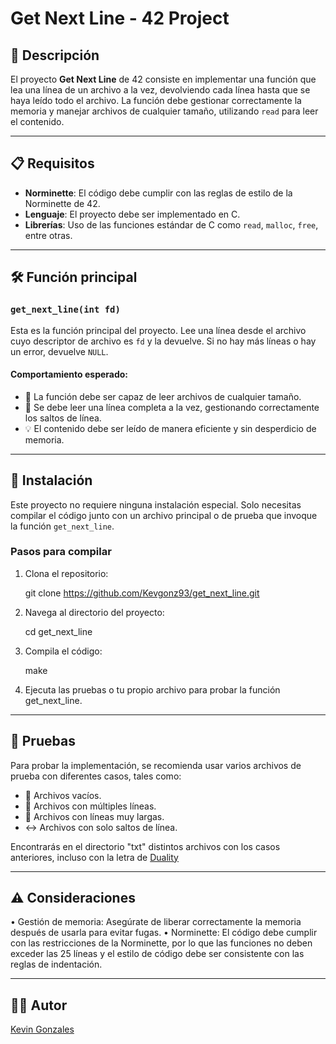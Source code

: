 # Get Next Line - 42 Project

## 📜 Descripción

El proyecto **Get Next Line** de 42 consiste en implementar una función que lea una línea de un archivo a la vez, devolviendo cada línea hasta que se haya leído todo el archivo. La función debe gestionar correctamente la memoria y manejar archivos de cualquier tamaño, utilizando `read` para leer el contenido.

---

## 📋 Requisitos

- **Norminette**: El código debe cumplir con las reglas de estilo de la Norminette de 42.
- **Lenguaje**: El proyecto debe ser implementado en C.
- **Librerías**: Uso de las funciones estándar de C como `read`, `malloc`, `free`, entre otras.

---

## 🛠 Función principal

### `get_next_line(int fd)`

Esta es la función principal del proyecto. Lee una línea desde el archivo cuyo descriptor de archivo es `fd` y la devuelve. Si no hay más líneas o hay un error, devuelve `NULL`.

#### Comportamiento esperado:

- 📄 La función debe ser capaz de leer archivos de cualquier tamaño.
- 🔄 Se debe leer una línea completa a la vez, gestionando correctamente los saltos de línea.
- 💡 El contenido debe ser leído de manera eficiente y sin desperdicio de memoria.

---

## 💾 Instalación

Este proyecto no requiere ninguna instalación especial. Solo necesitas compilar el código junto con un archivo principal o de prueba que invoque la función `get_next_line`.

### Pasos para compilar

1. Clona el repositorio:

   git clone https://github.com/Kevgonz93/get_next_line.git

2. Navega al directorio del proyecto:

   cd get_next_line

3. Compila el código:

   make

4. Ejecuta las pruebas o tu propio archivo para probar la función get_next_line.

---

## 🧪 Pruebas

Para probar la implementación, se recomienda usar varios archivos de prueba con diferentes casos, tales como:

- 📂 Archivos vacíos.
- 📝 Archivos con múltiples líneas.
- 📏 Archivos con líneas muy largas.
- ↔ Archivos con solo saltos de línea.

Encontrarás en el directorio "txt" distintos archivos con los casos anteriores, incluso con la letra de [Duality](https://www.youtube.com/watch?v=6fVE8kSM43I)

---

## ⚠️ Consideraciones

• Gestión de memoria: Asegúrate de liberar correctamente la memoria después de usarla para evitar fugas.
• Norminette: El código debe cumplir con las restricciones de la Norminette, por lo que las funciones no deben exceder las 25 líneas y el estilo de código debe ser consistente con las reglas de indentación.

---

## 🧑‍💻 Autor

[Kevin Gonzales](https://github.com/Kevgonz93)
